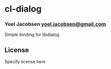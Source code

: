 # cl-dialog
### Yoel Jacobsen <yoel.jacobsen@gmail.com>

Simple binding for libdialog

## License

Specify license here

